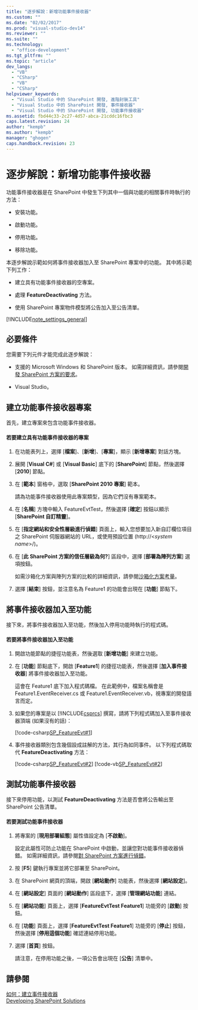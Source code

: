 ```yaml
---
title: "逐步解說：新增功能事件接收器"
ms.custom: ""
ms.date: "02/02/2017"
ms.prod: "visual-studio-dev14"
ms.reviewer: ""
ms.suite: ""
ms.technology: 
  - "office-development"
ms.tgt_pltfrm: ""
ms.topic: "article"
dev_langs: 
  - "VB"
  - "CSharp"
  - "VB"
  - "CSharp"
helpviewer_keywords: 
  - "Visual Studio 中的 SharePoint 開發, 進階封裝工具"
  - "Visual Studio 中的 SharePoint 開發, 事件接收器"
  - "Visual Studio 中的 SharePoint 開發, 功能事件接收器"
ms.assetid: fbd44c33-2c27-4d57-abca-21cddc16fbc3
caps.latest.revision: 24
author: "kempb"
ms.author: "kempb"
manager: "ghogen"
caps.handback.revision: 23
---
```

# 逐步解說：新增功能事件接收器
  功能事件接收器是在 SharePoint 中發生下列其中一個與功能的相關事件時執行的方法：  
  
-   安裝功能。  
  
-   啟動功能。  
  
-   停用功能。  
  
-   移除功能。  
  
 本逐步解說示範如何將事件接收器加入至 SharePoint 專案中的功能。  其中將示範下列工作：  
  
-   建立具有功能事件接收器的空專案。  
  
-   處理 **FeatureDeactivating** 方法。  
  
-   使用 SharePoint 專案物件模型將公告加入至公告清單。  
  
 [!INCLUDE[note_settings_general](../sharepoint/includes/note-settings-general-md.md)]  
  
## 必要條件  
 您需要下列元件才能完成此逐步解說：  
  
-   支援的 Microsoft Windows 和 SharePoint 版本。  如需詳細資訊，請參閱[開發 SharePoint 方案的要求](../sharepoint/requirements-for-developing-sharepoint-solutions.md)。  
  
-   Visual Studio。  
  
## 建立功能事件接收器專案  
 首先，建立專案來包含功能事件接收器。  
  
#### 若要建立具有功能事件接收器的專案  
  
1.  在功能表列上，選擇 \[**檔案**\]、\[**新增**\]、\[**專案**\]，顯示 \[**新增專案**\] 對話方塊。  
  
2.  展開 \[**Visual C\#**\] 或 \[**Visual Basic**\] 底下的 \[**SharePoint**\] 節點，然後選擇 \[**2010**\] 節點。  
  
3.  在 \[**範本**\] 窗格中，選取 \[**SharePoint 2010 專案**\] 範本。  
  
     請為功能事件接收器使用此專案類型，因為它們沒有專案範本。  
  
4.  在 \[**名稱**\] 方塊中輸入 FeatureEvtTest，然後選擇 \[**確定**\] 按鈕以顯示 \[**SharePoint 自訂精靈**\]。  
  
5.  在 \[**指定網站和安全性層級進行偵錯**\] 頁面上，輸入您想要加入新自訂欄位項目之 SharePoint 伺服器網站的 URL，或使用預設位置 \(http:\/\/\<*system name*\>\/\)。  
  
6.  在 \[**此 SharePoint 方案的信任層級為何?**\] 區段中，選擇 \[**部署為陣列方案**\] 選項按鈕。  
  
     如需沙箱化方案與陣列方案的比較的詳細資訊，請參閱[沙箱化方案考量](../sharepoint/sandboxed-solution-considerations.md)。  
  
7.  選擇 \[**結束**\] 按鈕，並注意名為 Feature1 的功能會出現在 \[**功能**\] 節點下。  
  
## 將事件接收器加入至功能  
 接下來，將事件接收器加入至功能，然後加入停用功能時執行的程式碼。  
  
#### 若要將事件接收器加入至功能  
  
1.  開啟功能節點的捷徑功能表，然後選取 \[**新增功能**\] 來建立功能。  
  
2.  在 \[**功能**\] 節點底下，開啟 \[**Feature1**\] 的捷徑功能表，然後選擇 \[**加入事件接收器**\] 將事件接收器加入至功能。  
  
     這會在 Feature1 底下加入程式碼檔。  在此範例中，檔案名稱會是 Feature1.EventReceiver.cs 或 Feature1.EventReceiver.vb，視專案的開發語言而定。  
  
3.  如果您的專案是以 [!INCLUDE[csprcs](../sharepoint/includes/csprcs-md.md)] 撰寫，請將下列程式碼加入至事件接收器頂端 \(如果沒有的話\)：  
  
     [!code-csharp[SP_FeatureEvt#1](../snippets/csharp/VS_Snippets_OfficeSP/sp_featureevt/cs/features/feature1/feature1.eventreceiver.cs#1)]  
  
4.  事件接收器類別包含幾個設成註解的方法，其行為如同事件。  以下列程式碼取代 **FeatureDeactivating** 方法：  
  
     [!code-csharp[SP_FeatureEvt#2](../snippets/csharp/VS_Snippets_OfficeSP/sp_featureevt/cs/features/feature1/feature1.eventreceiver.cs#2)]
     [!code-vb[SP_FeatureEvt#2](../snippets/visualbasic/VS_Snippets_OfficeSP/sp_featureevt/vb/features/feature1/feature1.eventreceiver.vb#2)]  
  
## 測試功能事件接收器  
 接下來停用功能，以測試 **FeatureDeactivating** 方法是否會將公告輸出至 SharePoint 公告清單。  
  
#### 若要測試功能事件接收器  
  
1.  將專案的 \[**現用部署組態**\] 屬性值設定為 \[**不啟動**\]。  
  
     設定此屬性可防止功能在 SharePoint 中啟動，並讓您對功能事件接收器偵錯。  如需詳細資訊，請參閱[對 SharePoint 方案進行偵錯](../sharepoint/debugging-sharepoint-solutions.md)。  
  
2.  按 \[**F5**\] 鍵執行專案並將它部署至 SharePoint。  
  
3.  在 SharePoint 網頁的頂端，開啟 \[**網站動作**\] 功能表，然後選擇 \[**網站設定**\]。  
  
4.  在 \[**網站設定**\] 頁面的 \[**網站動作**\] 區段底下，選擇 \[**管理網站功能**\] 連結。  
  
5.  在 \[**網站功能**\] 頁面上，選擇 \[**FeatureEvtTest Feature1**\] 功能旁的 \[**啟動**\] 按鈕。  
  
6.  在 \[**功能**\] 頁面上，選擇 \[**FeatureEvtTest Feature1**\] 功能旁的 \[**停止**\] 按鈕，然後選擇 \[**停用這個功能**\] 確認連結停用功能。  
  
7.  選擇 \[**首頁**\] 按鈕。  
  
     請注意，在停用功能之後，一項公告會出現在 \[**公告**\] 清單中。  
  
## 請參閱  
 [如何：建立事件接收器](../sharepoint/how-to-create-an-event-receiver.md)   
 [Developing SharePoint Solutions](../sharepoint/developing-sharepoint-solutions.md)  
  
  